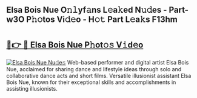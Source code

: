 ## Elsa Bois Nue O𝚗𝚕yf𝚊ns L𝚎a𝚔ed N𝚞𝚍es - Part-w3O P𝚑𝚘tos Vi𝚍𝚎o - H𝚘𝚝 Part L𝚎a𝚔s F13hm

# <h2><a href="http://kf0r9k4.oniu.top/?m=Elsa+Bois+Nue">🔗👉 🔴 Elsa Bois Nue P𝚑ot𝚘𝚜 V𝚒d𝚎o</a></h2>

[![Elsa Bois Nue Nu𝚍e𝚜](https://i.imgur.com/0qMVB7G.gif)](http://kf0r9k4.oniu.top/?m=Elsa+Bois+Nue)
Web-based performer and digital artist Elsa Bois Nue, acclaimed for sharing dance and lifestyle ideas through solo and collaborative dance acts and short films. Versatile illusionist assistant Elsa Bois Nue, known for their exceptional skills and accomplishments in assisting illusionists.  
